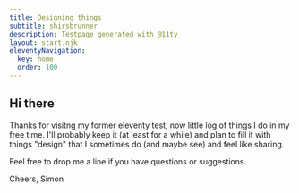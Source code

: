 ```yaml
---
title: Designing things
subtitle: shirsbrunner
description: Testpage generated with @11ty
layout: start.njk
eleventyNavigation:
  key: home
  order: 100
---
```


## Hi there
Thanks for visitng my former eleventy test, now little log of things I do in my free time. I'll probably keep it (at least for a while) and plan to fill it with things "design" that I sometimes do (and maybe see) and feel like sharing. 

Feel free to drop me a line if you have questions or suggestions. 

Cheers, Simon

